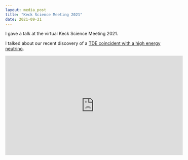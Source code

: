 ```yaml
---
layout: media_post
title: "Keck Science Meeting 2021"
date: 2021-09-21
---
```

I gave a talk at the virtual Keck Science Meeting 2021. 

I talked about our recent discovery of a [TDE coincident with a high energy neutrino](https://robertdstein.github.io/research/2021/02/22/at2019dsg.html).

<iframe width="560" height="315" src="https://www.youtube.com/embed/stheSqzphLQ" frameborder="0" allow="accelerometer; autoplay; clipboard-write; encrypted-media; gyroscope; picture-in-picture" allowfullscreen></iframe>